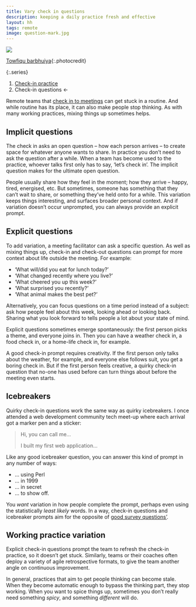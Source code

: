 ```yaml
---
title: Vary check in questions
description: keeping a daily practice fresh and effective
layout: hh
tags: remote
image: question-mark.jpg
---
```


![](question-mark.jpg)

[Towfiqu barbhuiya](https://unsplash.com/photos/oZuBNC-6E2s){:.photocredit}

{:.series}
1. [Check-in practice](meeting-check-in)
2. Check-in questions ←

Remote teams that [check in to meetings](meeting-check-in) can get stuck in a  routine.
And while routine has its place, it can also make people stop thinking.
As with many working practices, mixing things up sometimes helps.

## Implicit questions

The check in asks an open question – how each person arrives – to create space for whatever anyone wants to share.
In practice you don’t need to ask the question after a while.
When a team has become used to the practice, whoever talks first only has to say, ‘let’s check in’.
The implicit question makes for the ultimate open question.

People usually share how they feel in the moment; how they arrive – happy, tired, energised, etc.
But sometimes, someone has something that they can’t wait to share,
or something they’ve held onto for a while.
This variation keeps things interesting, and surfaces broader personal context.
And if variation doesn’t occur unprompted, you can always provide an explicit prompt.

## Explicit questions

To add variation, a meeting facilitator can ask a specific question.
As well as mixing things up, check-in and check-out questions can prompt for more context about life outside the meeting.
For example:

* ‘What will/did you eat for lunch today?’
* ‘What changed recently where you live?’
* ‘What cheered you up this week?’
* ‘What surprised you recently?’
* ‘What animal makes the best pet?’

Alternatively, you can focus questions on a time period instead of a subject:
ask how people feel about this week, looking ahead or looking back.
Sharing what you look forward to tells people a lot about your state of mind.

Explicit questions sometimes emerge spontaneously: the first person picks a theme, and everyone joins in.
Then you can have a weather check in, a food check in, or a home-life check in, for example.

A good check-in prompt requires creativity.
If the first person only talks about the weather, for example, and everyone else follows suit, you get a boring check in.
But if the first person feels creative,
a quirky check-in question that no-one has used before can turn things about before the meeting even starts.

## Icebreakers

Quirky check-in questions work the same way as quirky icebreakers.
I once attended a web development community tech meet-up where each arrival got a marker pen and a sticker:

> Hi, you can call me…
>
> I built my first web application…

Like any good icebreaker question, you can answer this kind of prompt in any number of ways:

* … using Perl
* … in 1999
* … in secret
* … to show off.

You _want_ variation in how people complete the prompt, perhaps even using the statistically _least likely_ words.
In a way, check-in questions and icebreaker prompts aim for the opposite of
[good survey questions’](https://www.boosterconf.no/2025/program/thursday/3_short_talks_and_workshops_cont/kongesalen_2_3/the-psychology-of-surveys-crafting-questions-beyond-yes-or-no/).

## Working practice variation

Explicit check-in questions prompt the team to refresh the check-in practice, so it doesn’t get stuck.
Similarly, teams or their coaches often deploy a variety of agile retrospective formats,
to give the team another angle on continuous improvement.

In general, practices that aim to get people thinking can become stale.
When they become automatic enough to bypass the thinking part, they stop working.
When you want to spice things up, sometimes you don’t really need something _spicy_,
and something _different_ will do.
